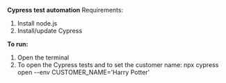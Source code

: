 **Cypress test automation**
Requirements:
1. Install node.js
2. Install/update Cypress

**To run:**
1. Open the terminal
2. To open the Cypress tests and to set the customer name:
npx cypress open --env CUSTOMER_NAME='Harry Potter'
